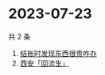# 2023-07-23

共 2 条

<!-- BEGIN ZHIHUSEARCH -->
<!-- 最后更新时间 Sun Jul 23 2023 10:07:14 GMT+0800 (China Standard Time) -->
1. [结账时发现东西很贵咋办](https://www.zhihu.com/search?q=结账时发现东西很贵咋办)
1. [西安「回流生」](https://www.zhihu.com/search?q=西安「回流生」)
<!-- END ZHIHUSEARCH -->

